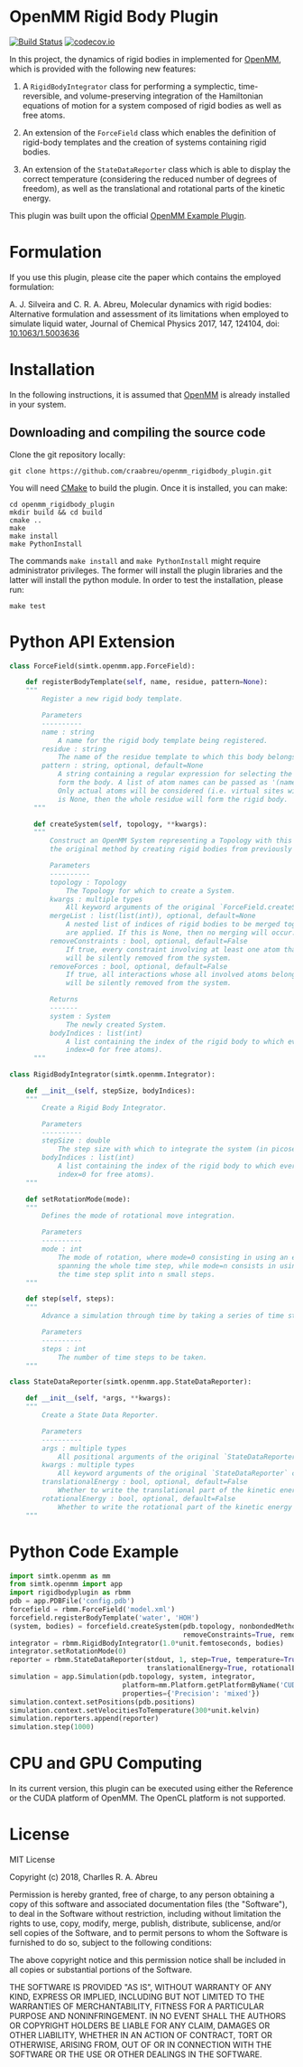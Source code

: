 OpenMM Rigid Body Plugin
========================

[![Build Status](https://travis-ci.org/craabreu/openmm_rigidbody_plugin.svg?branch=master)](https://travis-ci.org/craabreu/openmm_rigidbody_plugin)
[![codecov.io](http://codecov.io/github/craabreu/openmm_rigidbody_plugin/coverage.svg?branch=master)](http://codecov.io/github/craabreu/openmm_rigidbody_plugin?branch=master)

In this project, the dynamics of rigid bodies in implemented for [OpenMM](http://openmm.org), which
is provided with the following new features:

1. A `RigidBodyIntegrator` class for performing a symplectic, time-reversible, and volume-preserving
integration of the Hamiltonian equations of motion for a system composed of rigid bodies as well as
free atoms.

2. An extension of the `ForceField` class which enables the definition of rigid-body templates and
the creation of systems containing rigid bodies.

3. An extension of the `StateDataReporter` class which is able to display the correct temperature
(considering the reduced number of degrees of freedom), as well as the translational and rotational
parts of the kinetic energy.

This plugin was built upon the official [OpenMM Example Plugin](https://github.com/peastman/openmmexampleplugin).

Formulation
===========

If you use this plugin, please cite the paper which contains the employed formulation:

A. J. Silveira and C. R. A. Abreu, Molecular dynamics with rigid bodies: Alternative formulation
and assessment of its limitations when employed to simulate liquid water, Journal of Chemical
Physics 2017, 147, 124104, doi: [10.1063/1.5003636](https://doi.org/10.1063%2F1.5003636)

Installation
============

In the following instructions, it is assumed that [OpenMM](http://openmm.org) is already installed
in your system.

Downloading and compiling the source code
-----------------------------------------

Clone the git repository locally:

    git clone https://github.com/craabreu/openmm_rigidbody_plugin.git

You will need [CMake](http://www.cmake.org) to build the plugin. Once it is installed, you can make:

    cd openmm_rigidbody_plugin
    mkdir build && cd build
    cmake ..
    make
    make install
    make PythonInstall

The commands `make install` and `make PythonInstall` might require administrator privileges. The
former will install the plugin libraries and the latter will install the python module. In order
to test the installation, please run:

    make test

Python API Extension
====================

```python
class ForceField(simtk.openmm.app.ForceField):

    def registerBodyTemplate(self, name, residue, pattern=None):
    """
        Register a new rigid body template.

        Parameters
        ----------
        name : string
            A name for the rigid body template being registered.
        residue : string
            The name of the residue template to which this body belongs.
        pattern : string, optional, default=None
            A string containing a regular expression for selecting the atoms in residue which will
            form the body. A list of atom names can be passed as '(name1|name2|...)', for instance.
            Only actual atoms will be considered (i.e. virtual sites will be ignored). If patttern
            is None, then the whole residue will form the rigid body.
      """

      def createSystem(self, topology, **kwargs):
      """
          Construct an OpenMM System representing a Topology with this force field. This extends
          the original method by creating rigid bodies from previously registered body templates.

          Parameters
          ----------
          topology : Topology
              The Topology for which to create a System.
          kwargs : multiple types
              All keyword arguments of the original `ForceField.createSystem` method, plus:
          mergeList : list(list(int)), optional, default=None
              A nested list of indices of rigid bodies to be merged together after the templates
              are applied. If this is None, then no merging will occur.
          removeConstraints : bool, optional, default=False
              If true, every constraint involving at least one atom that belongs to a rigid body
              will be silently removed from the system.
          removeForces : bool, optional, default=False
              If true, all interactions whose all involved atoms belong to the same rigid body
              will be silently removed from the system.

          Returns
          -------
          system : System
              The newly created System.
          bodyIndices : list(int)
              A list containing the index of the rigid body to which every atom belongs (note:
              index=0 for free atoms).
      """
```

```python
class RigidBodyIntegrator(simtk.openmm.Integrator):

    def __init__(self, stepSize, bodyIndices):
    """
        Create a Rigid Body Integrator.

        Parameters
        ----------
        stepSize : double
            The step size with which to integrate the system (in picoseconds).
        bodyIndices : list(int)
            A list containing the index of the rigid body to which every atom belongs (note:
            index=0 for free atoms).
    """

    def setRotationMode(mode):
    """
        Defines the mode of rotational move integration.

        Parameters
        ----------
        mode : int
            The mode of rotation, where mode=0 consisting in using an exact solution for rotations
            spanning the whole time step, while mode=n consists in using a NO-SQUISH solution with
            the time step split into n small steps.
    """

    def step(self, steps):
    """
       	Advance a simulation through time by taking a series of time steps.

        Parameters
        ----------
        steps : int
            The number of time steps to be taken.
    """
```

```python
class StateDataReporter(simtk.openmm.app.StateDataReporter):

    def __init__(self, *args, **kwargs):
    """
        Create a State Data Reporter.

        Parameters
        ----------
        args : multiple types
            All positional arguments of the original `StateDataReporter` constructor.
        kwargs : multiple types
            All keyword arguments of the original `StateDataReporter` constructor, plus:
        translationalEnergy : bool, optional, default=False
            Whether to write the translational part of the kinetic energy to the file.
        rotationalEnergy : bool, optional, default=False
            Whether to write the rotational part of the kinetic energy to the file.
    """
```

Python Code Example
===================

```python
import simtk.openmm as mm
from simtk.openmm import app
import rigidbodyplugin as rbmm
pdb = app.PDBFile('config.pdb')
forcefield = rbmm.ForceField('model.xml')
forcefield.registerBodyTemplate('water', 'HOH')
(system, bodies) = forcefield.createSystem(pdb.topology, nonbondedMethod=app.PME,
                                           removeConstraints=True, removeForces=True)
integrator = rbmm.RigidBodyIntegrator(1.0*unit.femtoseconds, bodies)
integrator.setRotationMode(0)
reporter = rbmm.StateDataReporter(stdout, 1, step=True, temperature=True,
                                  translationalEnergy=True, rotationalEnergy=True)
simulation = app.Simulation(pdb.topology, system, integrator,
                            platform=mm.Platform.getPlatformByName('CUDA'),
                            properties={'Precision': 'mixed'})
simulation.context.setPositions(pdb.positions)
simulation.context.setVelocitiesToTemperature(300*unit.kelvin)
simulation.reporters.append(reporter)
simulation.step(1000)
```

CPU and GPU Computing
=====================

In its current version, this plugin can be executed using either the Reference or the CUDA platform
of OpenMM. The OpenCL platform is not supported.

License
=======

MIT License

Copyright (c) 2018, Charlles R. A. Abreu

Permission is hereby granted, free of charge, to any person obtaining a copy of this software
and associated documentation files (the "Software"), to deal in the Software without restriction,
including without limitation the rights to use, copy, modify, merge, publish, distribute,
sublicense, and/or sell copies of the Software, and to permit persons to whom the Software is
furnished to do so, subject to the following conditions:

The above copyright notice and this permission notice shall be included in all copies or
substantial portions of the Software.

THE SOFTWARE IS PROVIDED "AS IS", WITHOUT WARRANTY OF ANY KIND, EXPRESS OR IMPLIED, INCLUDING
BUT NOT LIMITED TO THE WARRANTIES OF MERCHANTABILITY, FITNESS FOR A PARTICULAR PURPOSE AND
NONINFRINGEMENT. IN NO EVENT SHALL THE AUTHORS OR COPYRIGHT HOLDERS BE LIABLE FOR ANY CLAIM,
DAMAGES OR OTHER LIABILITY, WHETHER IN AN ACTION OF CONTRACT, TORT OR OTHERWISE, ARISING FROM,
OUT OF OR IN CONNECTION WITH THE SOFTWARE OR THE USE OR OTHER DEALINGS IN THE SOFTWARE.
